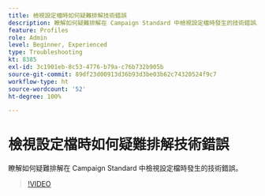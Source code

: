 ```yaml
---
title: 檢視設定檔時如何疑難排解技術錯誤
description: 瞭解如何疑難排解在 Campaign Standard 中檢視設定檔時發生的技術錯誤。
feature: Profiles
role: Admin
level: Beginner, Experienced
type: Troubleshooting
kt: 8385
exl-id: 3c1901eb-8c53-4776-b79a-c76b732b905b
source-git-commit: 89df23d00913d36b93d3be03b62c74320524f9c7
workflow-type: ht
source-wordcount: '52'
ht-degree: 100%

---
```


# 檢視設定檔時如何疑難排解技術錯誤

瞭解如何疑難排解在 Campaign Standard 中檢視設定檔時發生的技術錯誤。

>[!VIDEO](https://video.tv.adobe.com/v/335890?quality=12&learn=on)
